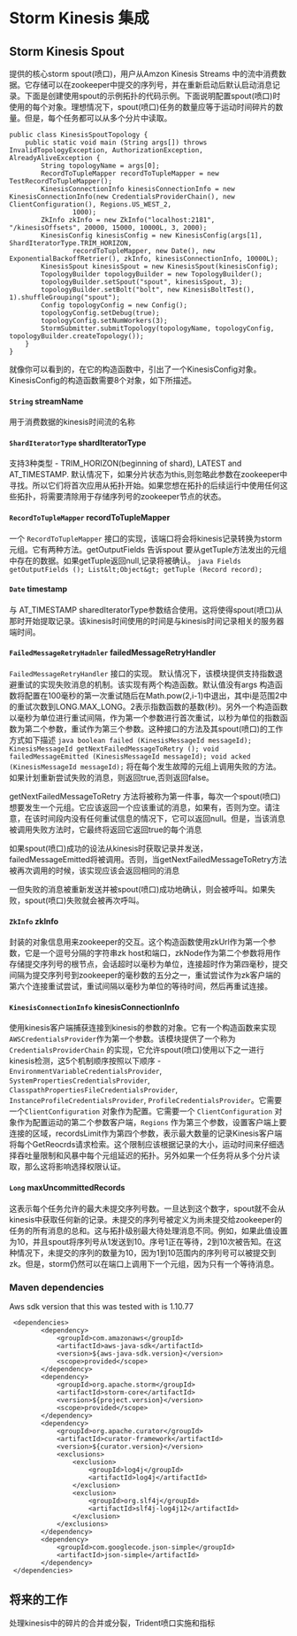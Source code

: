 # Storm Kinesis 集成

## Storm Kinesis Spout

提供的核心storm spout(喷口)，用户从Amzon Kinesis Streams 中的流中消费数据。它存储可以在zookeeper中提交的序列号，并在重新启动后默认启动消息记录。下面是创建使用spout的示例拓扑的代码示例。下面说明配置spout(喷口)时使用的每个对象。理想情况下，spout(喷口)任务的数量应等于运动时间碎片的数量。但是，每个任务都可以从多个分片中读取。

```
public class KinesisSpoutTopology {
    public static void main (String args[]) throws InvalidTopologyException, AuthorizationException, AlreadyAliveException {
        String topologyName = args[0];
        RecordToTupleMapper recordToTupleMapper = new TestRecordToTupleMapper();
        KinesisConnectionInfo kinesisConnectionInfo = new KinesisConnectionInfo(new CredentialsProviderChain(), new ClientConfiguration(), Regions.US_WEST_2,
                1000);
        ZkInfo zkInfo = new ZkInfo("localhost:2181", "/kinesisOffsets", 20000, 15000, 10000L, 3, 2000);
        KinesisConfig kinesisConfig = new KinesisConfig(args[1], ShardIteratorType.TRIM_HORIZON,
                recordToTupleMapper, new Date(), new ExponentialBackoffRetrier(), zkInfo, kinesisConnectionInfo, 10000L);
        KinesisSpout kinesisSpout = new KinesisSpout(kinesisConfig);
        TopologyBuilder topologyBuilder = new TopologyBuilder();
        topologyBuilder.setSpout("spout", kinesisSpout, 3);
        topologyBuilder.setBolt("bolt", new KinesisBoltTest(), 1).shuffleGrouping("spout");
        Config topologyConfig = new Config();
        topologyConfig.setDebug(true);
        topologyConfig.setNumWorkers(3);
        StormSubmitter.submitTopology(topologyName, topologyConfig, topologyBuilder.createTopology());
    }
} 
```

就像你可以看到的，在它的构造函数中，引出了一个KinesisConfig对象。KinesisConfig的构造函数需要8个对象，如下所描述。

#### `String` streamName

用于消费数据的kinesis时间流的名称

#### `ShardIteratorType` shardIteratorType

支持3种类型 - TRIM_HORIZON(beginning of shard), LATEST and AT_TIMESTAMP. 默认情况下，如果分片状态为this,则忽略此参数在zookeeper中寻找。所以它们将首次应用从拓扑开始。如果您想在拓扑的后续运行中使用任何这些拓扑，将需要清除用于存储序列号的zookeeper节点的状态。

#### `RecordToTupleMapper` recordToTupleMapper

一个 `RecordToTupleMapper` 接口的实现，该端口将会将kinesis记录转换为storm元组。它有两种方法。getOutputFields 告诉spout 要从getTuple方法发出的元组中存在的数据。如果getTuple返回null,记录将被确认。 `java Fields getOutputFields (); List&lt;Object&gt; getTuple (Record record);`

#### `Date` timestamp

与 AT_TIMESTAMP sharedIteratorType参数结合使用。这将使得spout(喷口)从那时开始提取记录。该kinesis时间使用的时间是与kinesis时间记录相关的服务器端时间。

#### `FailedMessageRetryHadnler` failedMessageRetryHandler

`FailedMessageRetryHandler` 接口的实现。 默认情况下，该模块提供支持指数退避重试的实现失败消息的机制。该实现有两个构造函数。默认值没有args 构造函数将配置在100毫秒的第一次重试随后在Math.pow(2,i-1)中退出，其中i是范围2中的重试次数到LONG.MAX_LONG。2表示指数函数的基数(秒)。另外一个构造函数以毫秒为单位进行重试间隔，作为第一个参数进行首次重试，以秒为单位的指数函数为第二个参数，重试作为第三个参数。这种接口的方法及其spout(喷口)的工作方式如下描述 `java boolean failed (KinesisMessageId messageId); KinesisMessageId getNextFailedMessageToRetry (); void failedMessageEmitted (KinesisMessageId messageId); void acked (KinesisMessageId messageId);` 将在每个发生故障的元组上调用失败的方法。如果计划重新尝试失败的消息，则返回true,否则返回false。

getNextFailedMessageToRetry 方法将被称为第一件事，每次一个spout(喷口)想要发生一个元组。它应该返回一个应该重试的消息，如果有，否则为空。请注意，在该时间段内没有任何重试信息的情况下，它可以返回null。但是，当该消息被调用失败方法时，它最终将返回它返回true的每个消息

如果spout(喷口)成功的设法从kinesis时获取记录并发送，failedMessageEmitted将被调用。否则，当getNextFailedMessageToRetry方法被再次调用的时候，该实现应该会返回相同的消息

一但失败的消息被重新发送并被spout(喷口)成功地确认，则会被呼叫。如果失败，spout(喷口)失败就会被再次呼叫。

#### `ZkInfo` zkInfo

封装的对象信息用来zookeeper的交互。这个构造函数使用zkUrl作为第一个参数，它是一个逗号分隔的字符串zk host和端口，zkNode作为第二个参数将用作存储提交序列号的根节点，会话超时以毫秒为单位，连接超时作为第四毫秒，提交间隔为提交序列号到zookeeper的毫秒数的五分之一，重试尝试作为zk客户端的第六个连接重试尝试，重试间隔以毫秒为单位的等待时间，然后再重试连接。

#### `KinesisConnectionInfo` kinesisConnectionInfo

使用kinesis客户端捕获连接到kinesis的参数的对象。它有一个构造函数来实现 `AWSCredentialsProvider`作为第一个参数。该模块提供了一个称为 `CredentialsProviderChain` 的实现，它允许spout(喷口)使用以下之一进行kinesis检测，这5个机制顺序按照以下顺序 - `EnvironmentVariableCredentialsProvider`, `SystemPropertiesCredentialsProvider`, `ClasspathPropertiesFileCredentialsProvider`, `InstanceProfileCredentialsProvider`, `ProfileCredentialsProvider`。它需要一个`ClientConfiguration` 对象作为配置。它需要一个 `ClientConfiguration` 对象作为配置运动的第二个参数客户端，`Regions` 作为第三个参数，设置客户端上要连接的区域，recordsLimit作为第四个参数，表示最大数量的记录Kinesis客户端将每个GetReocrds请求检索。这个限制应该根据记录的大小，运动时间来仔细选择吞吐量限制和风暴中每个元组延迟的拓扑。另外如果一个任务将从多个分片读取，那么这将影响选择权限认证。

#### `Long` maxUncommittedRecords

这表示每个任务允许的最大未提交序列号数。一旦达到这个数字，spout就不会从kinesis中获取任何新的记录。未提交的序列号被定义为尚未提交给zookeeper的任务的所有消息的总和。这与拓扑级别最大待处理消息不同。例如，如果此值设置为10，并且spout将序列号从1发送到10。序号1正在等待，2到10次被告知。在这种情况下，未提交的序列的数量为10，因为1到10范围内的序列号可以被提交到zk。但是，storm仍然可以在端口上调用下一个元组，因为只有一个等待消息。

### Maven dependencies

Aws sdk version that this was tested with is 1.10.77

```
 <dependencies>
        <dependency>
            <groupId>com.amazonaws</groupId>
            <artifactId>aws-java-sdk</artifactId>
            <version>${aws-java-sdk.version}</version>
            <scope>provided</scope>
        </dependency>
        <dependency>
            <groupId>org.apache.storm</groupId>
            <artifactId>storm-core</artifactId>
            <version>${project.version}</version>
            <scope>provided</scope>
        </dependency>
        <dependency>
            <groupId>org.apache.curator</groupId>
            <artifactId>curator-framework</artifactId>
            <version>${curator.version}</version>
            <exclusions>
                <exclusion>
                    <groupId>log4j</groupId>
                    <artifactId>log4j</artifactId>
                </exclusion>
                <exclusion>
                    <groupId>org.slf4j</groupId>
                    <artifactId>slf4j-log4j12</artifactId>
                </exclusion>
            </exclusions>
        </dependency>
        <dependency>
            <groupId>com.googlecode.json-simple</groupId>
            <artifactId>json-simple</artifactId>
        </dependency>
 </dependencies> 
```

## 将来的工作

处理kinesis中的碎片的合并或分裂，Trident喷口实施和指标